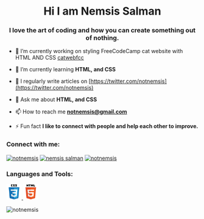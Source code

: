 <h1 align="center">Hi I am Nemsis Salman</h1>
<h3 align="center">I love the art of coding and how you can create something out of nothing.</h3>


- 🔭 I’m currently working on styling FreeCodeCamp cat website with HTML AND CSS [catwebfcc](http://127.0.0.1:5500/catwebfcc.html)

- 🌱 I’m currently learning **HTML, and CSS**

- 📝 I regularly write articles on [https://twitter.com/notnemsis](https://twitter.com/notnemsis)

- 💬 Ask me about **HTML, and CSS**

- 📫 How to reach me **notnemsis@gmail.com**

- ⚡ Fun fact **I like to connect with people and help each other to improve.**

<h3 align="left">Connect with me:</h3>
<p align="left">
<a href="https://twitter.com/notnemsis" target="blank"><img align="center" src="https://raw.githubusercontent.com/rahuldkjain/github-profile-readme-generator/master/src/images/icons/Social/twitter.svg" alt="notnemsis" height="30" width="40" /></a>
<a href="https://linkedin.com/in/nemsis salman" target="blank"><img align="center" src="https://raw.githubusercontent.com/rahuldkjain/github-profile-readme-generator/master/src/images/icons/Social/linked-in-alt.svg" alt="nemsis salman" height="30" width="40" /></a>
<a href="https://instagram.com/notnemsis" target="blank"><img align="center" src="https://raw.githubusercontent.com/rahuldkjain/github-profile-readme-generator/master/src/images/icons/Social/instagram.svg" alt="notnemsis" height="30" width="40" /></a>
</p>

<h3 align="left">Languages and Tools:</h3>
<p align="left"> <a href="https://www.w3schools.com/css/" target="_blank" rel="noreferrer"> <img src="https://raw.githubusercontent.com/devicons/devicon/master/icons/css3/css3-original-wordmark.svg" alt="css3" width="40" height="40"/> </a> <a href="https://www.w3.org/html/" target="_blank" rel="noreferrer"> <img src="https://raw.githubusercontent.com/devicons/devicon/master/icons/html5/html5-original-wordmark.svg" alt="html5" width="40" height="40"/> </a> </p>

<p><img align="center" src="https://github-readme-stats.vercel.app/api/top-langs?username=notnemsis&show_icons=true&locale=en&layout=compact" alt="notnemsis" /></p>
